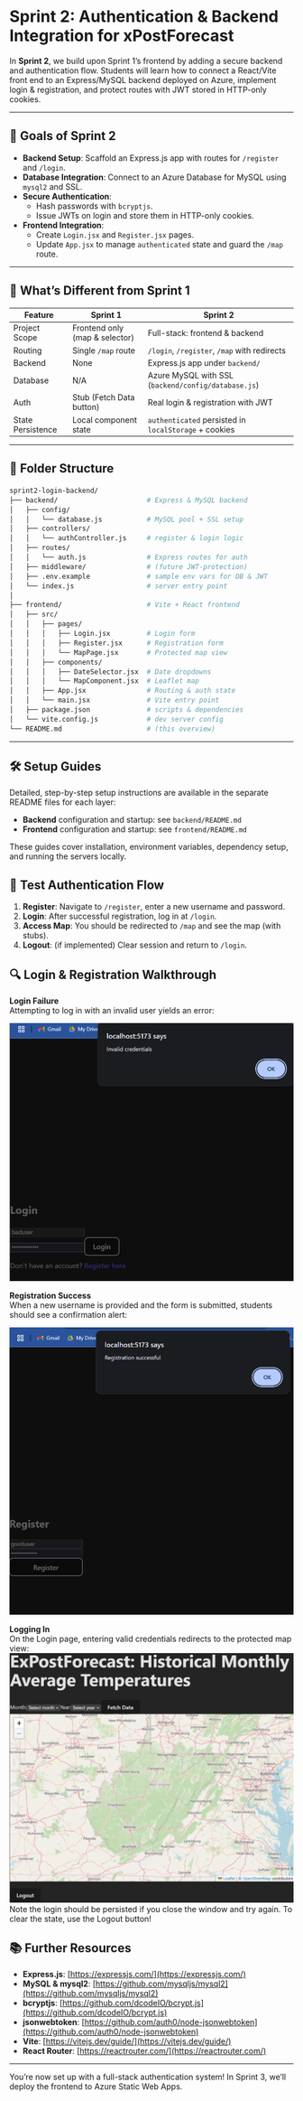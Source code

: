 # Sprint 2: Authentication & Backend Integration for xPostForecast

In **Sprint 2**, we build upon Sprint 1’s frontend by adding a secure backend and authentication flow. Students will learn how to connect a React/Vite front end to an Express/MySQL backend deployed on Azure, implement login & registration, and protect routes with JWT stored in HTTP-only cookies.

---

## 🎯 Goals of Sprint 2

- **Backend Setup**: Scaffold an Express.js app with routes for `/register` and `/login`.
- **Database Integration**: Connect to an Azure Database for MySQL using `mysql2` and SSL.
- **Secure Authentication**:
  - Hash passwords with `bcryptjs`.
  - Issue JWTs on login and store them in HTTP-only cookies.
- **Frontend Integration**:
  - Create `Login.jsx` and `Register.jsx` pages.
  - Update `App.jsx` to manage `authenticated` state and guard the `/map` route.

---

## 🔄 What’s Different from Sprint 1

| Feature           | Sprint 1                       | Sprint 2                                              |
| ----------------- | ------------------------------ | ----------------------------------------------------- |
| Project Scope     | Frontend only (map & selector) | Full-stack: frontend & backend                        |
| Routing           | Single `/map` route            | `/login`, `/register`, `/map` with redirects          |
| Backend           | None                           | Express.js app under `backend/`                       |
| Database          | N/A                            | Azure MySQL with SSL (`backend/config/database.js`)   |
| Auth              | Stub (Fetch Data button)       | Real login & registration with JWT                    |
| State Persistence | Local component state          | `authenticated` persisted in `localStorage` + cookies |

---

## 📁 Folder Structure

```bash
sprint2-login-backend/
├── backend/                      # Express & MySQL backend
│   ├── config/
│   │   └── database.js           # MySQL pool + SSL setup
│   ├── controllers/
│   │   └── authController.js     # register & login logic
│   ├── routes/
│   │   └── auth.js               # Express routes for auth
│   ├── middleware/               # (future JWT-protection)
│   ├── .env.example              # sample env vars for DB & JWT
│   └── index.js                  # server entry point
│
├── frontend/                     # Vite + React frontend
│   ├── src/
│   │   ├── pages/
│   │   │   ├── Login.jsx         # Login form
│   │   │   ├── Register.jsx      # Registration form
│   │   │   └── MapPage.jsx       # Protected map view
│   │   ├── components/
│   │   │   ├── DateSelector.jsx  # Date dropdowns
│   │   │   └── MapComponent.jsx  # Leaflet map
│   │   ├── App.jsx               # Routing & auth state
│   │   └── main.jsx              # Vite entry point
│   ├── package.json              # scripts & dependencies
│   └── vite.config.js            # dev server config
└── README.md                     # (this overview)
```

---

## 🛠 Setup Guides

Detailed, step-by-step setup instructions are available in the separate README files for each layer:

- **Backend** configuration and startup: see `backend/README.md`
- **Frontend** configuration and startup: see `frontend/README.md`

These guides cover installation, environment variables, dependency setup, and running the servers locally.

## 🧪 Test Authentication Flow

1. **Register**: Navigate to `/register`, enter a new username and password.
2. **Login**: After successful registration, log in at `/login`.
3. **Access Map**: You should be redirected to `/map` and see the map (with stubs).
4. **Logout**: (if implemented) Clear session and return to `/login`.

## 🔍 Login & Registration Walkthrough

**Login Failure**\
Attempting to log in with an invalid user yields an error:

![Login Error](./screenshot-baduser.png)

**Registration Success**\
When a new username is provided and the form is submitted, students should see a confirmation alert:

![Registration Success](./screenshot-gooduser.png)

**Logging In**\
On the Login page, entering valid credentials redirects to the protected map view:
![Login Success](./screenshot-sprint2.png)
Note the login should be persisted if you close the window and try again. To clear the state, use the Logout button!

## 📚 Further Resources

- **Express.js**: [https://expressjs.com/](https://expressjs.com/)
- **MySQL & mysql2**: [https://github.com/mysqljs/mysql2](https://github.com/mysqljs/mysql2)
- **bcryptjs**: [https://github.com/dcodeIO/bcrypt.js](https://github.com/dcodeIO/bcrypt.js)
- **jsonwebtoken**: [https://github.com/auth0/node-jsonwebtoken](https://github.com/auth0/node-jsonwebtoken)
- **Vite**: [https://vitejs.dev/guide/](https://vitejs.dev/guide/)
- **React Router**: [https://reactrouter.com/](https://reactrouter.com/)

---

You’re now set up with a full-stack authentication system! In Sprint 3, we’ll deploy the frontend to Azure Static Web Apps.

